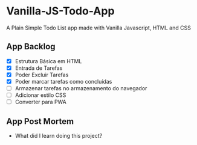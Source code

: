 # Vanilla-JS-Todo-App
A Plain Simple Todo List app made with Vanilla Javascript, HTML and CSS

## App Backlog
- [x] Estrutura Básica em HTML
- [x] Entrada de Tarefas
- [x] Poder Excluir Tarefas
- [x] Poder marcar tarefas como concluídas
- [ ] Armazenar tarefas no armazenamento do navegador
- [ ] Adicionar estilo CSS
- [ ] Converter para PWA 

## App Post Mortem

- What did I learn doing this project?
